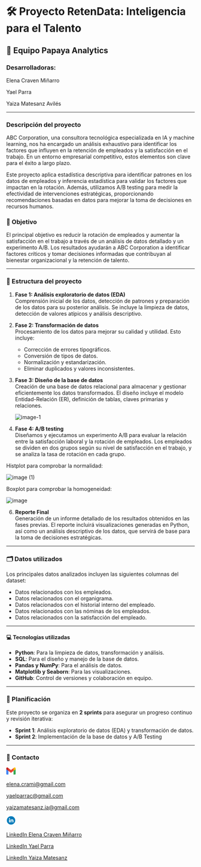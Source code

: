 # 🛠️ Proyecto RetenData: Inteligencia para el Talento

## 👥 Equipo Papaya Analytics

### Desarrolladoras:

Elena Craven Miñarro

Yael Parra

Yaiza Matesanz Avilés

---

### Descripción del proyecto

ABC Corporation, una consultora tecnológica especializada en IA y machine learning, nos ha encargado un análisis exhaustivo para identificar los factores que influyen en la retención de empleados y la satisfacción en el trabajo. En un entorno empresarial competitivo, estos elementos son clave para el éxito a largo plazo.

Este proyecto aplica estadística descriptiva para identificar patrones en los datos de empleados y inferencia estadística para validar los factores que impactan en la rotación. Además, utilizamos A/B testing para medir la efectividad de intervenciones estratégicas, proporcionando recomendaciones basadas en datos para mejorar la toma de decisiones en recursos humanos.

### 🎯 Objetivo

El principal objetivo es reducir la rotación de empleados y aumentar la satisfacción en el trabajo a través de un análisis de datos detallado y un experimento A/B. Los resultados ayudarán a ABC Corporation a identificar factores críticos y tomar decisiones informadas que contribuyan al bienestar organizacional y la retención de talento.

---

### 📑 Estructura del proyecto

1. **Fase 1: Análisis exploratorio de datos (EDA)**  
   Comprensión inicial de los datos, detección de patrones y preparación de los datos para su posterior análisis. Se incluye la limpieza de datos, detección de valores atípicos y análisis descriptivo.

2. **Fase 2: Transformación de datos**  
   Procesamiento de los datos para mejorar su calidad y utilidad. Esto incluye:
   - Corrección de errores tipográficos.
   - Conversión de tipos de datos.
   - Normalización y estandarización.
   - Eliminar duplicados y valores inconsistentes.

3. **Fase 3: Diseño de la base de datos**  
   Creación de una base de datos relacional para almacenar y gestionar eficientemente los datos transformados. El diseño incluye el modelo Entidad-Relación (ER), definición de tablas, claves primarias y relaciones.

   ![image-1](https://github.com/user-attachments/assets/5faa7d73-ff71-428b-93e5-e56949bbe895)

4. **Fase 4: A/B testing**  
   Diseñamos y ejecutamos un experimento A/B para evaluar la relación entre la satisfacción laboral y la rotación de empleados. Los empleados se dividen en dos grupos según su nivel de satisfacción en el trabajo, y se analiza la tasa de rotación en cada grupo.

Histplot para comprobar la normalidad:

![image (1)](https://github.com/user-attachments/assets/e44f2ab3-9f90-40d6-8e7e-d5896e512d0d)

Boxplot para comprobar la homogeneidad:

![image](https://github.com/user-attachments/assets/65a75085-4509-493d-a6a3-3357bbd666dc)

   

6. **Reporte Final**  
   Generación de un informe detallado de los resultados obtenidos en las fases previas. El reporte incluirá visualizaciones generadas en Python, así como un análisis descriptivo de los datos, que servirá de base para la toma de decisiones estratégicas.

---

### 🗂️ Datos utilizados

Los principales datos analizados incluyen las siguientes columnas del dataset:

- Datos relacionados con los empleados.
- Datos relacionados con el organigrama.
- Datos relacionados con el historial interno del empleado.
- Datos relacionados con las nóminas de los empleados.
- Datos relacionados con la satisfacción del empleado.

---

#### 💻 Tecnologías utilizadas

- **Python**: Para la limpieza de datos, transformación y análisis.
- **SQL**: Para el diseño y manejo de la base de datos.
- **Pandas y NumPy**: Para el análisis de datos.
- **Matplotlib y Seaborn**: Para las visualizaciones.
- **GitHub**: Control de versiones y colaboración en equipo.

---

### 📅 Planificación

Este proyecto se organiza en **2 sprints** para asegurar un progreso continuo y revisión iterativa:

- **Sprint 1**: Análisis exploratorio de datos (EDA) y transformación de datos.
- **Sprint 2**: Implementación de la base de datos y A/B Testing

---

### 👥 Contacto

<img src="https://github.com/elenacrami/mi_primer_repo/blob/main/gmail.png" width="25px" />

<elena.crami@gmail.com>

<yaelparrac@gmail.com>

<yaizamatesanz.ia@gmail.com>

<img src="https://github.com/elenacrami/mi_primer_repo/blob/main/linkedin.png" width="25px" />

[LinkedIn Elena Craven Miñarro](https://www.linkedin.com/in/elenacravenmiñarro/)

[LinkedIn Yael Parra](https://www.linkedin.com/in/yael-parra/)

[LinkedIn Yaiza Matesanz](https://www.linkedin.com/in/yaiza-matesanz-aviles/)



